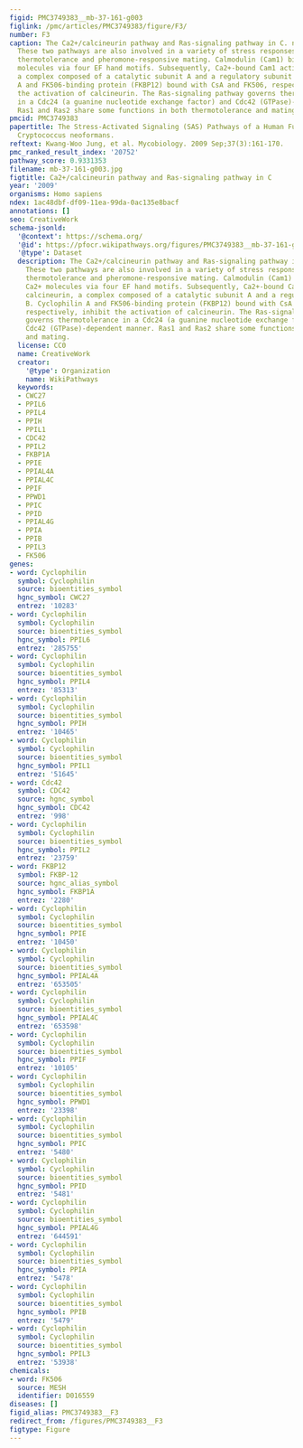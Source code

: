 ```yaml
---
figid: PMC3749383__mb-37-161-g003
figlink: /pmc/articles/PMC3749383/figure/F3/
number: F3
caption: The Ca2+/calcineurin pathway and Ras-signaling pathway in C. neoformans.
  These two pathways are also involved in a variety of stress responses, including
  thermotolerance and pheromone-responsive mating. Calmodulin (Cam1) binds four Ca2+
  molecules via four EF hand motifs. Subsequently, Ca2+-bound Cam1 activates calcineurin,
  a complex composed of a catalytic subunit A and a regulatory subunit B. Cyclophilin
  A and FK506-binding protein (FKBP12) bound with CsA and FK506, respectively, inhibit
  the activation of calcineurin. The Ras-signaling pathway governs thermotolerance
  in a Cdc24 (a guanine nucleotide exchange factor) and Cdc42 (GTPase)-dependent manner.
  Ras1 and Ras2 share some functions in both thermotolerance and mating.
pmcid: PMC3749383
papertitle: The Stress-Activated Signaling (SAS) Pathways of a Human Fungal Pathogen,
  Cryptococcus neoformans.
reftext: Kwang-Woo Jung, et al. Mycobiology. 2009 Sep;37(3):161-170.
pmc_ranked_result_index: '20752'
pathway_score: 0.9331353
filename: mb-37-161-g003.jpg
figtitle: Ca2+/calcineurin pathway and Ras-signaling pathway in C
year: '2009'
organisms: Homo sapiens
ndex: 1ac48dbf-df09-11ea-99da-0ac135e8bacf
annotations: []
seo: CreativeWork
schema-jsonld:
  '@context': https://schema.org/
  '@id': https://pfocr.wikipathways.org/figures/PMC3749383__mb-37-161-g003.html
  '@type': Dataset
  description: The Ca2+/calcineurin pathway and Ras-signaling pathway in C. neoformans.
    These two pathways are also involved in a variety of stress responses, including
    thermotolerance and pheromone-responsive mating. Calmodulin (Cam1) binds four
    Ca2+ molecules via four EF hand motifs. Subsequently, Ca2+-bound Cam1 activates
    calcineurin, a complex composed of a catalytic subunit A and a regulatory subunit
    B. Cyclophilin A and FK506-binding protein (FKBP12) bound with CsA and FK506,
    respectively, inhibit the activation of calcineurin. The Ras-signaling pathway
    governs thermotolerance in a Cdc24 (a guanine nucleotide exchange factor) and
    Cdc42 (GTPase)-dependent manner. Ras1 and Ras2 share some functions in both thermotolerance
    and mating.
  license: CC0
  name: CreativeWork
  creator:
    '@type': Organization
    name: WikiPathways
  keywords:
  - CWC27
  - PPIL6
  - PPIL4
  - PPIH
  - PPIL1
  - CDC42
  - PPIL2
  - FKBP1A
  - PPIE
  - PPIAL4A
  - PPIAL4C
  - PPIF
  - PPWD1
  - PPIC
  - PPID
  - PPIAL4G
  - PPIA
  - PPIB
  - PPIL3
  - FK506
genes:
- word: Cyclophilin
  symbol: Cyclophilin
  source: bioentities_symbol
  hgnc_symbol: CWC27
  entrez: '10283'
- word: Cyclophilin
  symbol: Cyclophilin
  source: bioentities_symbol
  hgnc_symbol: PPIL6
  entrez: '285755'
- word: Cyclophilin
  symbol: Cyclophilin
  source: bioentities_symbol
  hgnc_symbol: PPIL4
  entrez: '85313'
- word: Cyclophilin
  symbol: Cyclophilin
  source: bioentities_symbol
  hgnc_symbol: PPIH
  entrez: '10465'
- word: Cyclophilin
  symbol: Cyclophilin
  source: bioentities_symbol
  hgnc_symbol: PPIL1
  entrez: '51645'
- word: Cdc42
  symbol: CDC42
  source: hgnc_symbol
  hgnc_symbol: CDC42
  entrez: '998'
- word: Cyclophilin
  symbol: Cyclophilin
  source: bioentities_symbol
  hgnc_symbol: PPIL2
  entrez: '23759'
- word: FKBP12
  symbol: FKBP-12
  source: hgnc_alias_symbol
  hgnc_symbol: FKBP1A
  entrez: '2280'
- word: Cyclophilin
  symbol: Cyclophilin
  source: bioentities_symbol
  hgnc_symbol: PPIE
  entrez: '10450'
- word: Cyclophilin
  symbol: Cyclophilin
  source: bioentities_symbol
  hgnc_symbol: PPIAL4A
  entrez: '653505'
- word: Cyclophilin
  symbol: Cyclophilin
  source: bioentities_symbol
  hgnc_symbol: PPIAL4C
  entrez: '653598'
- word: Cyclophilin
  symbol: Cyclophilin
  source: bioentities_symbol
  hgnc_symbol: PPIF
  entrez: '10105'
- word: Cyclophilin
  symbol: Cyclophilin
  source: bioentities_symbol
  hgnc_symbol: PPWD1
  entrez: '23398'
- word: Cyclophilin
  symbol: Cyclophilin
  source: bioentities_symbol
  hgnc_symbol: PPIC
  entrez: '5480'
- word: Cyclophilin
  symbol: Cyclophilin
  source: bioentities_symbol
  hgnc_symbol: PPID
  entrez: '5481'
- word: Cyclophilin
  symbol: Cyclophilin
  source: bioentities_symbol
  hgnc_symbol: PPIAL4G
  entrez: '644591'
- word: Cyclophilin
  symbol: Cyclophilin
  source: bioentities_symbol
  hgnc_symbol: PPIA
  entrez: '5478'
- word: Cyclophilin
  symbol: Cyclophilin
  source: bioentities_symbol
  hgnc_symbol: PPIB
  entrez: '5479'
- word: Cyclophilin
  symbol: Cyclophilin
  source: bioentities_symbol
  hgnc_symbol: PPIL3
  entrez: '53938'
chemicals:
- word: FK506
  source: MESH
  identifier: D016559
diseases: []
figid_alias: PMC3749383__F3
redirect_from: /figures/PMC3749383__F3
figtype: Figure
---
```

